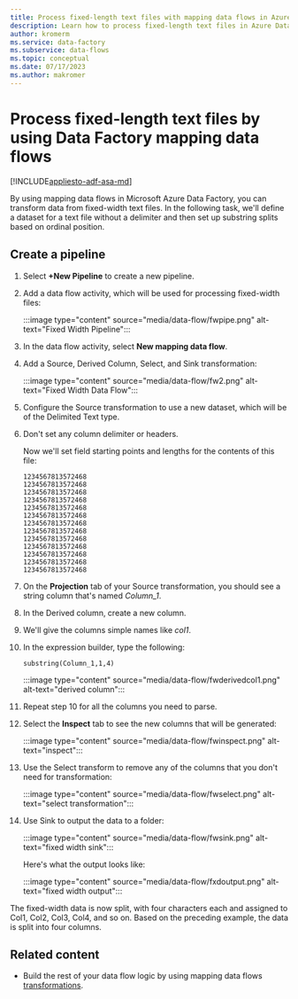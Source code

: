 ```yaml
---
title: Process fixed-length text files with mapping data flows in Azure Data Factory
description: Learn how to process fixed-length text files in Azure Data Factory using mapping data flows.
author: kromerm
ms.service: data-factory
ms.subservice: data-flows
ms.topic: conceptual
ms.date: 07/17/2023
ms.author: makromer
---
```


# Process fixed-length text files by using Data Factory mapping data flows

[!INCLUDE[appliesto-adf-asa-md](includes/appliesto-adf-asa-md.md)]

By using mapping data flows in Microsoft Azure Data Factory, you can transform data from fixed-width text files. In the following task, we'll define a dataset for a text file without a delimiter and then set up substring splits based on ordinal position.

## Create a pipeline

1. Select **+New Pipeline** to create a new pipeline.

2. Add a data flow activity, which will be used for processing fixed-width files:

    :::image type="content" source="media/data-flow/fwpipe.png" alt-text="Fixed Width Pipeline":::

3. In the data flow activity, select **New mapping data flow**.

4. Add a Source, Derived Column, Select, and Sink transformation:

    :::image type="content" source="media/data-flow/fw2.png" alt-text="Fixed Width Data Flow":::

5. Configure the Source transformation to use a new dataset, which will be of the Delimited Text type.

6. Don't set any column delimiter or headers.

   Now we'll set field starting points and lengths for the contents of this file:

    ```
    1234567813572468
    1234567813572468
    1234567813572468
    1234567813572468
    1234567813572468
    1234567813572468
    1234567813572468
    1234567813572468
    1234567813572468
    1234567813572468
    1234567813572468
    1234567813572468
    1234567813572468
    ```

7. On the **Projection** tab of your Source transformation, you should see a string column that's named *Column_1*.

8. In the Derived column, create a new column.

9. We'll give the columns simple names like *col1*.

10. In the expression builder, type the following:

    `substring(Column_1,1,4)`

    :::image type="content" source="media/data-flow/fwderivedcol1.png" alt-text="derived column":::

11. Repeat step 10 for all the columns you need to parse.

12. Select the **Inspect** tab to see the new columns that will be generated:

    :::image type="content" source="media/data-flow/fwinspect.png" alt-text="inspect":::

13. Use the Select transform to remove any of the columns that you don't need for transformation:

    :::image type="content" source="media/data-flow/fwselect.png" alt-text="select transformation":::

14. Use Sink to output the data to a folder:

    :::image type="content" source="media/data-flow/fwsink.png" alt-text="fixed width sink":::

    Here's what the output looks like:

    :::image type="content" source="media/data-flow/fxdoutput.png" alt-text="fixed width output":::

  The fixed-width data is now split, with four characters each and assigned to Col1, Col2, Col3, Col4, and so on. Based on the preceding example, the data is split into four columns.

## Related content

* Build the rest of your data flow logic by using mapping data flows [transformations](concepts-data-flow-overview.md).
